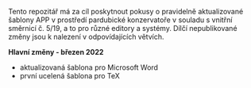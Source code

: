 Tento repozitář má za cíl poskytnout pokusy o&nbsp;pravidelně aktualizované šablony APP
v&nbsp;prostředí pardubické konzervatoře v&nbsp;souladu s&nbsp;vnitřní směrnicí
č.&nbsp;5/19, a&nbsp;to pro různé editory a&nbsp;systémy. Dílčí nepublikované změny jsou
k&nbsp;nalezení v&nbsp;odpovídajících větvích.

<b>Hlavní změny - březen 2022</b>
* aktualizovaná šablona pro Microsoft Word
* první ucelená šablona pro TeX